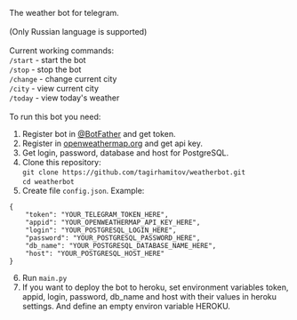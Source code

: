 The weather bot for telegram.<br>
<br>
(Only Russian language is supported)<br>
<br>
Current working commands:<br>
```/start``` - start the bot<br>
```/stop``` - stop the bot<br>
```/change``` - change current city<br>
```/city``` - view current city<br>
```/today``` - view today's weather<br>
<br>
To run this bot you need:<br>
1) Register bot in <a href="https://t.me/botfather">@BotFather</a> and get token.<br>
2) Register in <a href="https://openweathermap.org">openweathermap.org</a> and get api key.<br>
3) Get login, password, database and host for PostgreSQL.<br>
4) Clone this repository:<br>
```git clone https://github.com/tagirhamitov/weatherbot.git```<br>
```cd weatherbot```<br>
5) Create file ```config.json```. Example:<br>
```
{
    "token": "YOUR_TELEGRAM_TOKEN_HERE",
    "appid": "YOUR_OPENWEATHERMAP_API_KEY_HERE",
    "login": "YOUR_POSTGRESQL_LOGIN_HERE",
    "password": "YOUR_POSTGRESQL_PASSWORD_HERE",
    "db_name": "YOUR_POSTGRESQL_DATABASE_NAME_HERE",
    "host": "YOUR_POSTGRESQL_HOST_HERE"
}
```
6) Run ```main.py```<br>
7) If you want to deploy the bot to heroku, set environment variables token, appid, login, password, db_name and host with their values in heroku settings. And define an empty environ variable HEROKU.
